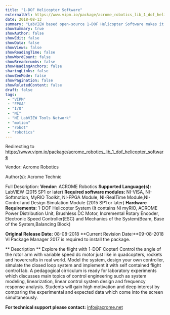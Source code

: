```yaml
---
title: "1-DOF Helicopter Software"
externalUrl: https://www.vipm.io/package/acrome_robotics_lib_1_dof_helicopter_software
date: 2018-08-13
summary: "LabVIEW based open-source 1-DOF Helicopter Software makes it possible that students can modify the controller structure."
showSummary: true
showAuthor: false
showEdit: false
showData: false
showViews: false
showReadingTime: false
showWordCount: false
showBreadcrumbs: false
showHeadingAnchors: false
sharingLinks: false
showZenMode: false
showPagination: false
showRelatedContent: false
draft: false
tags:
 - "VIPM"
 - "FPGA"
 - "I/O"
 - "NI"
 - "NI LabVIEW Tools Network"
 - "motion"
 - "robot"
 - "robotics"
---
```


Redirecting to https://www.vipm.io/package/acrome_robotics_lib_1_dof_helicopter_software

Vendor: Acrome Robotics

Author(s): Acrome Technic
 
Full Description:
**Vendor:** ACROME Robotics
**Supported Language(s):** LabVIEW (2015 SP1 or later)
**Required software modules:** NI-VISA, NI-Softmotion, MyRIO Toolkit, NI-FPGA Module, NI-RealTime Module,NI-Control and Design Simulation Module (2015 SP1 or later)
**Hardware Requirements:** 1-DOF Helicopter System (It contains NI myRIO, ACROME Power Distribution Unit, Brushless DC Motor, Incremental Rotary Encoder, Electronic Speed Controller(ESC) and Mechanics of the System(Beam, Base of the System,Balancing Block)

**Original Release Date:** 08-08-2018
**Current Revision Date:**09-08-2018
VI Package Manager 2017 is required to install the package.

** Description **
Explore the flight with 1-DOF Copter! Control the angle of the rotor arm with variable speed dc motor just like in quadcopters, rockets and hovercrafts in real world. Model the system, design your own controller, simulate the closed loop system and implement it with self contained flight control lab. A pedagogical cirriculum is ready for laboratory experiments which discusses main topics of control engineering such as system modeling, linearization, linear control system design and frequency response analysis. Students will gain high motivation and deep interest by comparing the experimental and expected data which come into the screen simultaneously.

**For technical support please contact:** info@acrome.net